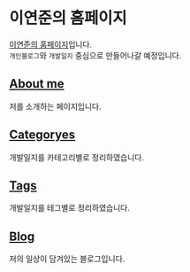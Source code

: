 # 이연준의 홈페이지

[이연준의 홈페이지](https://leeyeonjun85.github.io/home/)입니다.  
`개인블로그`와 `개발일지` 중심으로 만들어나갈 예정입니다.  

## [About me](https://leeyeonjun85.github.io/home/about/)
저를 소개하는 페이지입니다.

## [Categoryes](https://leeyeonjun85.github.io/home/categories/)
개발일지를 카테고리별로 정리하였습니다.

## [Tags](https://leeyeonjun85.github.io/home/tags/)
개발일지를 테그별로 정리하였습니다.

## [Blog](https://leeyeonjun85.github.io/home/blog/)
저의 일상이 담겨있는 블로그입니다.